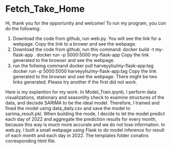 # Fetch_Take_Home
Hi, thank you for the opportunity and welcome!
To run my program, you con do the following:
1. Download the code from github, run web.py. You will see the link for a webpage. Copy the link to a brower and see the webpage.
2. Download the code from github, run this command:
   docker build -t my-flask-app .
   docker run -p 5000:5000 my-flask-app
   Copy the link generated to the browser and see the webpage.
4. run the follwing command
   docker pull harveyyliu/my-flask-app:tag
   docker run -p 5000:5000 harveyyliu/my-flask-app:tag
   Copy the link generated to the browser and see the webpage.
There might be two links generated. Please try another if the first did not work.

Here is my explantion for my work.
In Model_Train.ipynb, I perform data visualizations, stationary and seasonlity check to examine structures of the data, and decisde SARIMA to be the ideal model.
Therefore, I trained and fined the model using data_daily.csv and save the model to sarima_result.pkl. When building the mode, I decide to let the model predict each day of 2022 and aggregate the prediction results for every month, because this way is much more accurate and we do not lose information.
In web.py, I built a small webpage using Flask to do model inference for result of each month and each day in 2022.
The templates folder conatins corresponding html file. 
